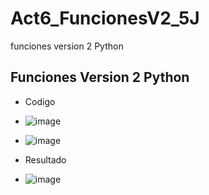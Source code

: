 # Act6_FuncionesV2_5J
funciones version 2 Python
## Funciones Version 2 Python
- Codigo
- ![image](https://github.com/user-attachments/assets/ccc66822-117d-4de4-acf2-23f07d0e0a6c)
- ![image](https://github.com/user-attachments/assets/1c110a4e-297a-4e96-81f6-2a82bf3d79c4)

- Resultado
- ![image](https://github.com/user-attachments/assets/43878282-50c5-490f-99cd-9190fa1408c5)

